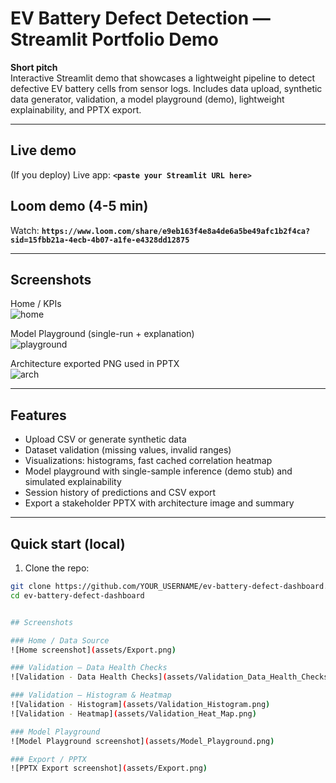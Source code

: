 # EV Battery Defect Detection — Streamlit Portfolio Demo

**Short pitch**  
Interactive Streamlit demo that showcases a lightweight pipeline to detect defective EV battery cells from sensor logs. Includes data upload, synthetic data generator, validation, a model playground (demo), lightweight explainability, and PPTX export.

---

## Live demo
(If you deploy) Live app: **`<paste your Streamlit URL here>`**

## Loom demo (4-5 min)
Watch: **`https://www.loom.com/share/e9eb163f4e8a4de6a5be49afc1b2f4ca?sid=15fbb21a-4ecb-4b07-a1fe-e4328dd12875`**

---

## Screenshots
Home / KPIs  
![home](assets/home.png)

Model Playground (single-run + explanation)  
![playground](assets/playground.png)

Architecture exported PNG used in PPTX  
![arch](assets/arch.png)

---

## Features
- Upload CSV or generate synthetic data
- Dataset validation (missing values, invalid ranges)
- Visualizations: histograms, fast cached correlation heatmap
- Model playground with single-sample inference (demo stub) and simulated explainability
- Session history of predictions and CSV export
- Export a stakeholder PPTX with architecture image and summary

---

## Quick start (local)

1. Clone the repo:
```bash
git clone https://github.com/YOUR_USERNAME/ev-battery-defect-dashboard.git
cd ev-battery-defect-dashboard


## Screenshots

### Home / Data Source
![Home screenshot](assets/Export.png)

### Validation — Data Health Checks
![Validation - Data Health Checks](assets/Validation_Data_Health_Checks.png)

### Validation — Histogram & Heatmap
![Validation - Histogram](assets/Validation_Histogram.png)
![Validation - Heatmap](assets/Validation_Heat_Map.png)

### Model Playground
![Model Playground screenshot](assets/Model_Playground.png)

### Export / PPTX
![PPTX Export screenshot](assets/Export.png)
